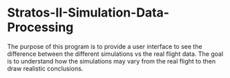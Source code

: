 # Stratos-II-Simulation-Data-Processing
The purpose of this program is to provide a user interface to see the difference between the different simulations vs the real flight data. The goal is to understand how the simulations may vary from the real flight to then draw realistic conclusions.
